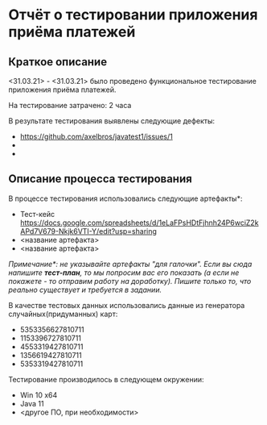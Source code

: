 # Отчёт о тестировании приложения приёма платежей

## Краткое описание

<31.03.21> - <31.03.21> было проведено функциональное тестирование приложения приёма платежей.

На тестирование затрачено: 2 часа

В результате тестирования выявлены следующие дефекты:
* https://github.com/axelbros/javatest1/issues/1
*
*

## Описание процесса тестирования

В процессе тестирования использовались следующие артефакты*:
* Тест-кейс https://docs.google.com/spreadsheets/d/1eLaFPsHDtFjhnh24P6wciZ2kAPd7V679-Nkjk6VTI-Y/edit?usp=sharing
* <название артефакта>
* <название артефакта>

*Примечание\*: не указывайте артефакты "для галочки". Если вы сюда напишите **тест-план**, то мы попросим вас его показать (а если не покажете - то отправим работу на доработку). Пишите только то, что реально существует и требуется в задании.*

В качестве тестовых данных использовались данные из генератора случайных(придуманных) карт:
* 5353356627810711
* 1153396727810711
* 4553319427810711
* 1356619427810711
* 5353319427810711

Тестирование производилось в следующем окружении:
* Win 10 x64
* Java 11
* <другое ПО, при необходимости>